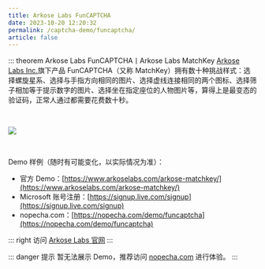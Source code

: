 ```yaml
---
title: Arkose Labs FunCAPTCHA
date: 2023-10-20 12:20:32
permalink: /captcha-demo/funcaptcha/
article: false
---
```


::: theorem Arkose Labs FunCAPTCHA丨Arkose Labs MatchKey
[Arkose Labs Inc.](https://www.arkoselabs.com/)旗下产品 FunCAPTCHA（又称 MatchKey）拥有数十种挑战样式：选择螺旋星系、选择与手指方向相同的图片、选择虚线连接相同的两个图标、选择筛子相加等于提示数字的图片、选择坐在指定座位的人物图片等，算得上是最变态的验证码，正常人通过都需要花费数十秒。

<br>

![](https://developers.nopecha.com/static/funcaptcha.png)

<br>

Demo 样例（随时有可能变化，以实际情况为准）：
<br>

- 官方 Demo：[https://www.arkoselabs.com/arkose-matchkey/](https://www.arkoselabs.com/arkose-matchkey/)
- Microsoft 账号注册：[https://signup.live.com/signup](https://signup.live.com/signup)
- nopecha.com：[https://nopecha.com/demo/funcaptcha](https://nopecha.com/demo/funcaptcha)

::: right
访问 [Arkose Labs 官网](https://www.arkoselabs.com/arkose-matchkey/)
:::

::: danger 提示
暂无法展示 Demo，推荐访问 [nopecha.com](https://nopecha.com/demo/funcaptcha) 进行体验。
:::

<!-- <iframe src="https://nopecha.com/demo/funcaptcha" height="600px"></iframe> -->

